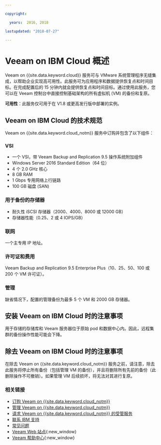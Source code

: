 ```yaml
---

copyright:

  years:  2016, 2018

lastupdated: "2018-07-27"

---
```


# Veeam on IBM Cloud 概述

Veeam on {{site.data.keyword.cloud}} 服务可与 VMware 系统管理程序无缝集成，以帮助企业实现高可用性。此服务可为应用程序和数据提供恢复点和时间目标。在完成配置后的 15 分钟内就会提供恢复点和时间目标。通过使用此服务，您可以在 Veeam 控制台中直接控制基础架构的所有虚拟机 (VM) 的备份和复原。

**可用性**：此服务仅可用于在 V1.8 或更高发行版中部署的实例。

## Veeam on IBM Cloud 的技术规范

Veeam on {{site.data.keyword.cloud_notm}} 服务中订购并包含了以下组件：

### VSI

* 一个 VSI，带 Veeam Backup and Replication 9.5 操作系统附加组件
* Windows Server 2016 Standard Edition（64 位）
* 4 个 2.0 GHz 核心
* 8 GB RAM
* 1 Gbps 专用网络上行链路
* 100 GB 磁盘 (SAN)

### 用于备份的存储器

* 耐久性 iSCSI 存储器（2000、4000、8000 或 12000 GB）
* 存储器性能（0.25、2 或 4 IOPS/GB）

### 联网

一个主专用 IP 地址。

### 许可证和费用

Veeam Backup and Replication 9.5 Enterprise Plus（10、25、50、100 或 200 个 VM 许可证）。

### 管理

缺省情况下，配置的管理备份为最多 5 个 VM 和 2000 GB 存储器。

## 安装 Veeam on IBM Cloud 时的注意事项

用于存储的存储库和 Veeam 服务器位于原始 pod 和数据中心内。因此，远程集群的备份操作性能可能会下降。

## 除去 Veeam on IBM Cloud 时的注意事项

在除去 Veeam on {{site.data.keyword.cloud_notm}} 服务之前，请注意，除去此服务将停止所有备份（包括管理 VM 的备份），并且将删除所有先前的备份（此删除操作不可撤销）。如果管理 VM 后续损坏，将无法对其进行复原。

### 相关链接

* [订购 Veeam on {{site.data.keyword.cloud_notm}}](veeam_ordering.html)
* [管理 Veeam on {{site.data.keyword.cloud_notm}}](managingveeam.html)
* [请求 Veeam on {{site.data.keyword.cloud_notm}} 的受管服务](managing_veeam_services.html)
* [联系 IBM 支持](../vmonic/trbl_support.html)
* [常见问题](../vmonic/faq.html)
* [Veeam Web 站点](https://www.veeam.com/){:new_window}
* [Veeam 帮助中心](https://www.veeam.com/documentation-guides-datasheets.html){:new_window}
